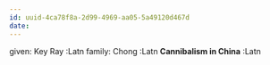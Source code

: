 ```yaml
---
id: uuid-4ca78f8a-2d99-4969-aa05-5a49120d467d
date: 
---
```


given: Key Ray :Latn
family: Chong :Latn
**Cannibalism in China** :Latn
